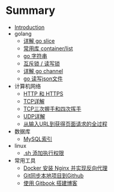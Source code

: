 # Summary

* [Introduction](README.md)
* golang
    * [详解 go slice](golang/slice.md)
    * [常用库 container/list](golang/list.md)
    * [go 字符串](golang/string.md)
    * [互斥锁 / 读写锁](golang/mutex.md)
    * [详解 go channel](golang/channel.md)
    * [go 读写json文件](golang/json.md)
* 计算机网络
    * [HTTP 和 HTTPS](network/http.md)
    * [TCP详解](network/tcp.md)
    * [TCP三次握手和四次挥手](network/three-way-handshake.md)
    * [UDP详解](network/udp.md)
    * [从输入URL到获得页面请求的全过程](network/process-from-URL-to-response.md)
* 数据库
    * [MySQL索引](db/mysql-index.md)
* linux
    - [.sh 添加执行权限](linux/chmod.md)
* 常用工具
    * [Docker 安装 Nginx 并实现反向代理](other/reverseproxy.md)
    * [Git同步本地项目到Github](other/git.md)
    * [使用 Gitbook 搭建博客](other/gitbook.md)

